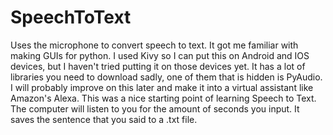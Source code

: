 # SpeechToText
Uses the microphone to convert speech to text. It got me familiar with making GUIs for python. I used Kivy so I can put this on Android and IOS devices, but I haven't tried putting it on those devices yet.
It has a lot of libraries you need to download sadly, one of them that is hidden is PyAudio. I will probably improve on this later and make it into a virtual assistant like Amazon's Alexa.
This was a nice starting point of learning Speech to Text.
The computer will listen to you for the amount of seconds you input.
It saves the sentence that you said to a .txt file.
